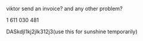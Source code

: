 viktor send an invoice? and any other problem?

1 611 030 481

DASkdjl1kj2jlk312j3(use this for sunshine temporarily)

